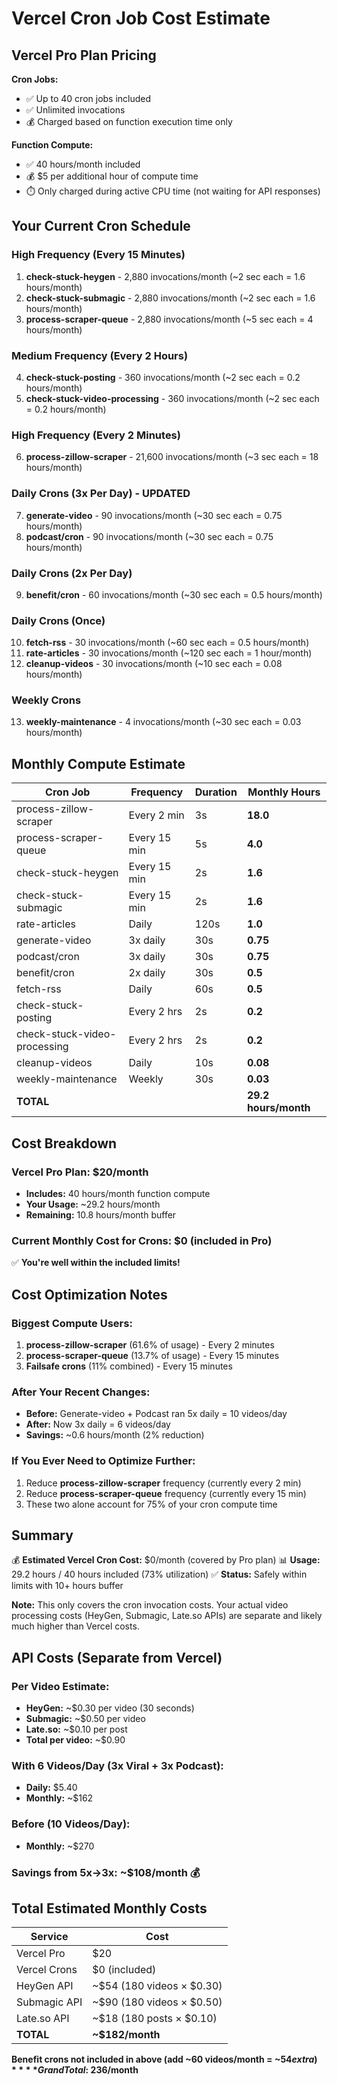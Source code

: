 # Vercel Cron Job Cost Estimate

## Vercel Pro Plan Pricing

**Cron Jobs:**
- ✅ Up to 40 cron jobs included
- ✅ Unlimited invocations
- 💰 Charged based on function execution time only

**Function Compute:**
- ✅ 40 hours/month included
- 💰 $5 per additional hour of compute time
- ⏱️ Only charged during active CPU time (not waiting for API responses)

## Your Current Cron Schedule

### High Frequency (Every 15 Minutes)
1. **check-stuck-heygen** - 2,880 invocations/month (~2 sec each = 1.6 hours/month)
2. **check-stuck-submagic** - 2,880 invocations/month (~2 sec each = 1.6 hours/month)
3. **process-scraper-queue** - 2,880 invocations/month (~5 sec each = 4 hours/month)

### Medium Frequency (Every 2 Hours)
4. **check-stuck-posting** - 360 invocations/month (~2 sec each = 0.2 hours/month)
5. **check-stuck-video-processing** - 360 invocations/month (~2 sec each = 0.2 hours/month)

### High Frequency (Every 2 Minutes)
6. **process-zillow-scraper** - 21,600 invocations/month (~3 sec each = 18 hours/month)

### Daily Crons (3x Per Day) - UPDATED
7. **generate-video** - 90 invocations/month (~30 sec each = 0.75 hours/month)
8. **podcast/cron** - 90 invocations/month (~30 sec each = 0.75 hours/month)

### Daily Crons (2x Per Day)
9. **benefit/cron** - 60 invocations/month (~30 sec each = 0.5 hours/month)

### Daily Crons (Once)
10. **fetch-rss** - 30 invocations/month (~60 sec each = 0.5 hours/month)
11. **rate-articles** - 30 invocations/month (~120 sec each = 1 hour/month)
12. **cleanup-videos** - 30 invocations/month (~10 sec each = 0.08 hours/month)

### Weekly Crons
13. **weekly-maintenance** - 4 invocations/month (~30 sec each = 0.03 hours/month)

## Monthly Compute Estimate

| Cron Job | Frequency | Duration | Monthly Hours |
|----------|-----------|----------|---------------|
| process-zillow-scraper | Every 2 min | 3s | **18.0** |
| process-scraper-queue | Every 15 min | 5s | **4.0** |
| check-stuck-heygen | Every 15 min | 2s | **1.6** |
| check-stuck-submagic | Every 15 min | 2s | **1.6** |
| rate-articles | Daily | 120s | **1.0** |
| generate-video | 3x daily | 30s | **0.75** |
| podcast/cron | 3x daily | 30s | **0.75** |
| benefit/cron | 2x daily | 30s | **0.5** |
| fetch-rss | Daily | 60s | **0.5** |
| check-stuck-posting | Every 2 hrs | 2s | **0.2** |
| check-stuck-video-processing | Every 2 hrs | 2s | **0.2** |
| cleanup-videos | Daily | 10s | **0.08** |
| weekly-maintenance | Weekly | 30s | **0.03** |
| **TOTAL** | | | **29.2 hours/month** |

## Cost Breakdown

### Vercel Pro Plan: $20/month
- **Includes:** 40 hours/month function compute
- **Your Usage:** ~29.2 hours/month
- **Remaining:** 10.8 hours/month buffer

### Current Monthly Cost for Crons: $0 (included in Pro)

✅ **You're well within the included limits!**

## Cost Optimization Notes

### Biggest Compute Users:
1. **process-zillow-scraper** (61.6% of usage) - Every 2 minutes
2. **process-scraper-queue** (13.7% of usage) - Every 15 minutes
3. **Failsafe crons** (11% combined) - Every 15 minutes

### After Your Recent Changes:
- **Before:** Generate-video + Podcast ran 5x daily = 10 videos/day
- **After:** Now 3x daily = 6 videos/day
- **Savings:** ~0.6 hours/month (2% reduction)

### If You Ever Need to Optimize Further:
1. Reduce **process-zillow-scraper** frequency (currently every 2 min)
2. Reduce **process-scraper-queue** frequency (currently every 15 min)
3. These two alone account for 75% of your cron compute time

## Summary

💰 **Estimated Vercel Cron Cost:** $0/month (covered by Pro plan)
📊 **Usage:** 29.2 hours / 40 hours included (73% utilization)
✅ **Status:** Safely within limits with 10+ hours buffer

**Note:** This only covers the cron invocation costs. Your actual video processing costs (HeyGen, Submagic, Late.so APIs) are separate and likely much higher than Vercel costs.

## API Costs (Separate from Vercel)

### Per Video Estimate:
- **HeyGen:** ~$0.30 per video (30 seconds)
- **Submagic:** ~$0.50 per video
- **Late.so:** ~$0.10 per post
- **Total per video:** ~$0.90

### With 6 Videos/Day (3x Viral + 3x Podcast):
- **Daily:** $5.40
- **Monthly:** ~$162

### Before (10 Videos/Day):
- **Monthly:** ~$270

### **Savings from 5x→3x:** ~$108/month 💰

## Total Estimated Monthly Costs

| Service | Cost |
|---------|------|
| Vercel Pro | $20 |
| Vercel Crons | $0 (included) |
| HeyGen API | ~$54 (180 videos × $0.30) |
| Submagic API | ~$90 (180 videos × $0.50) |
| Late.so API | ~$18 (180 posts × $0.10) |
| **TOTAL** | **~$182/month** |

**Benefit crons not included in above (add ~60 videos/month = ~$54 extra)**
**Grand Total: ~$236/month**

